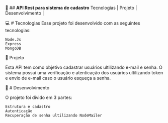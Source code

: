 💾 ## **API Rest para sistema de cadastro**
Tecnologias   |    Projeto   |    Desenvolvimento   |   


💻 # Tecnologias
Esse projeto foi desenvolvido com as seguintes tecnologias:

    Node.Js
    Express
    MongoDB

📝 Projeto

Esta API tem como objetivo cadastrar usuários ultilizando e-mail e senha. O sistema possui uma verificação e atenticação dos usuários ultilizando token e envio de e-mail caso o usuário esqueça a senha.

🔖 # Desenvolvimento

O projeto foi divido em 3 partes:

    Estrutura e cadastro
    Autenticação
    Recuperação de senha ultilizando NodeMailer